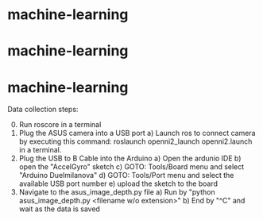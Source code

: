 # machine-learning
# machine-learning
# machine-learning

Data collection steps:

0) Run roscore in a terminal
1) Plug the ASUS camera into a USB port
   a) Launch ros to connect camera by executing this command:
        roslaunch openni2_launch openni2.launch
      in a terminal.
2) Plug the USB to B Cable into the Arduino
   a) Open the ardunio IDE
   b) open the "AccelGyro" sketch
   c) GOTO: Tools/Board menu and select "Arduino Duelmilanova"
   d) GOTO: Tools/Port menu and select the available USB port number
   e) upload the sketch to the board
3) Navigate to the asus_image_depth.py file
   a) Run by "python asus_image_depth.py <filename w/o extension>"
   b) End by "^C" and wait as the data is saved

